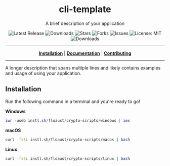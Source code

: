 <h1 align="center">cli-template</h1>
<p align="center">A brief description of your application</p>

<p align="center">

<a style="text-decoration: none" href="https://github.com/floaust/crypto-scripts/releases">
<img src="https://img.shields.io/github/v/release/floaust/crypto-scripts?style=flat-square" alt="Latest Release">
</a>

<a style="text-decoration: none" href="https://github.com/floaust/crypto-scripts/releases">
<img src="https://img.shields.io/github/downloads/floaust/crypto-scripts/total.svg?style=flat-square" alt="Downloads">
</a>

<a style="text-decoration: none" href="https://github.com/floaust/crypto-scripts/stargazers">
<img src="https://img.shields.io/github/stars/floaust/crypto-scripts.svg?style=flat-square" alt="Stars">
</a>

<a style="text-decoration: none" href="https://github.com/floaust/crypto-scripts/fork">
<img src="https://img.shields.io/github/forks/floaust/crypto-scripts.svg?style=flat-square" alt="Forks">
</a>

<a style="text-decoration: none" href="https://github.com/floaust/crypto-scripts/issues">
<img src="https://img.shields.io/github/issues/floaust/crypto-scripts.svg?style=flat-square" alt="Issues">
</a>

<a style="text-decoration: none" href="https://opensource.org/licenses/MIT">
<img src="https://img.shields.io/badge/License-MIT-yellow.svg?style=flat-square" alt="License: MIT">
</a>

<br/>

<a style="text-decoration: none" href="https://github.com/floaust/crypto-scripts/releases">
<img src="https://img.shields.io/badge/platform-windows%20%7C%20macos%20%7C%20linux-informational?style=for-the-badge" alt="Downloads">
</a>

<br/>

</p>

----

<p align="center">
<strong><a href="https://floaust.github.io/crypto-scripts/#/installation">Installation</a></strong>
|
<strong><a href="https://floaust.github.io/crypto-scripts/#/docs">Documentation</a></strong>
|
<strong><a href="https://floaust.github.io/crypto-scripts/#/CONTRIBUTING">Contributing</a></strong>
</p>

----

A longer description that spans multiple lines and likely contains
examples and usage of using your application.

## Installation

Run the following command in a terminal and you're ready to go!

**Windows**
```powershell
iwr -useb instl.sh/floaust/crypto-scripts/windows | iex
```

**macOS**
```bash
curl -fsSL instl.sh/floaust/crypto-scripts/macos | bash
```

**Linux**
```bash
curl -fsSL instl.sh/floaust/crypto-scripts/linux | bash
```
